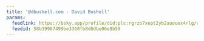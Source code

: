 ```yaml
---
title: '@dbushell.com - David Bushell'
params:
  feedlink: https://bsky.app/profile/did:plc:rgrzo7xept2yb2auooex4rlg/rss
  feedid: 58b39967499be3368fb8d0dbe06e8b59
---
```

